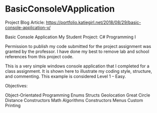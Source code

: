 # BasicConsoleVApplication

Project Blog Article: https://portfolio.katiegirl.net/2018/08/29/basic-console-application-v/

Basic Console Application 
My Student Project: C# Programming I

Permission to publish my code submitted for the project assignment was granted by the professor. I have done my best to remove lab and school references from this project code. 

This is a very simple windows console application that I completed for a class assignment. It is shown here to illustrate my coding style, structure, and commenting. This example is considered Level 1 – Easy.

Objectives:

Object-Orientated Programming
Enums
Structs
Geolocation
Great Circle Distance
Constructors
Math Algorithms
Constructors
Menus
Custom Printing


